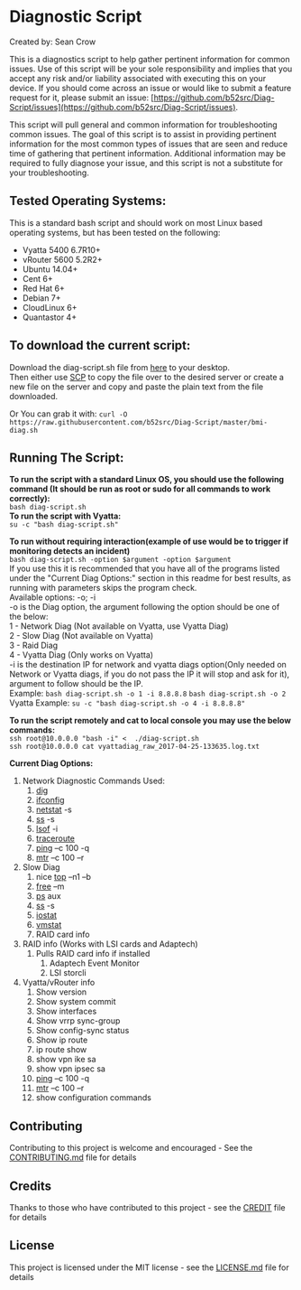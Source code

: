 # Diagnostic Script  
Created by: Sean Crow  

This is a diagnostics script to help gather pertinent information for common issues. Use of this script will be your sole responsibility and implies that you accept any risk and/or liability associated with executing this on your device. If you should come across an issue or would like to submit a feature request for it, please submit an issue: [https://github.com/b52src/Diag-Script/issues](https://github.com/b52src/Diag-Script/issues).

This script will pull general and common information for troubleshooting common issues. The goal of this script is to assist in providing pertinent information for the most common types of issues that are seen and reduce time of gathering that pertinent information. Additional information may be required to fully diagnose your issue, and this script is not a substitute for your troubleshooting.

## **Tested Operating Systems:**
This is a standard bash script and should work on most Linux based operating systems, but has been tested on the following:

- Vyatta 5400 6.7R10+
- vRouter 5600 5.2R2+
- Ubuntu 14.04+
- Cent 6+
- Red Hat 6+
- Debian 7+
- CloudLinux 6+
- Quantastor 4+

## **To download the current script:**  
Download the diag-script.sh file from [here](https://github.com/b52src/Diag-Script) to your desktop.  
Then either use [SCP](https://linux.die.net/man/1/scp) to copy the file over to the desired server or create a new file on the server and copy and paste the plain text from the file downloaded.

Or You can grab it with: `curl -O https://raw.githubusercontent.com/b52src/Diag-Script/master/bmi-diag.sh`

## Running The Script:
**To run the script with a standard Linux OS, you should use the following command (It should be run as root or sudo for all commands to work correctly):**  
`bash diag-script.sh`  
**To run the script with Vyatta:**   
`su -c "bash diag-script.sh"`  

**To run without requiring interaction(example of use would be to trigger if monitoring detects an incident)**  
`bash diag-script.sh -option $argument -option $argument`  
If you use this it is recommended that you have all of the programs listed under the "Current Diag Options:" section in this readme for best results, as running with parameters skips the program check.  
Available options: -o; -i  
-o is the Diag option, the argument following the option should be one of the below:  
1 - Network Diag (Not available on Vyatta, use Vyatta Diag)  
2 - Slow Diag (Not available on Vyatta)  
3 - Raid Diag  
4 - Vyatta Diag (Only works on Vyatta)  
-i is the destination IP for network and vyatta diags option(Only needed on Network or Vyatta diags, if you do not pass the IP it will stop and ask for it), argument to follow should be the IP.  
Example: `bash diag-script.sh -o 1 -i 8.8.8.8`  `bash diag-script.sh -o 2`   
Vyatta Example: `su -c "bash diag-script.sh -o 4 -i 8.8.8.8"`  

**To run the script remotely and cat to local console you may use the below commands:**  
`ssh root@10.0.0.0 "bash -i" <  ./diag-script.sh`  
`ssh root@10.0.0.0 cat vyattadiag_raw_2017-04-25-133635.log.txt`  

**Current Diag Options:**

1. Network Diagnostic Commands Used:
	1. [dig](https://linux.die.net/man/1/dig)  
	2. [ifconfig](https://linux.die.net/man/8/ifconfig)  
	3. [netstat](https://linux.die.net/man/8/netstat) -s  
	4. [ss](https://linux.die.net/man/8/ss) -s  
	5. [lsof](https://linux.die.net/man/8/lsof) -i  
	6. [traceroute](https://linux.die.net/man/8/traceroute)  
	7. [ping](https://linux.die.net/man/8/ping) –c 100 -q  
	8. [mtr](https://linux.die.net/man/8/mtr) –c 100 –r  
2. Slow Diag
	1. nice [top](https://linux.die.net/man/1/top) –n1 –b
	2. [free](https://linux.die.net/man/1/free) –m
	3. [ps](https://linux.die.net/man/1/ps) aux
	4. [ss](https://linux.die.net/man/8/ss) -s
	5. [iostat](https://linux.die.net/man/1/iostat)
	6. [vmstat](https://linux.die.net/man/8/vmstat)
	7. RAID card info
3. RAID info (Works with LSI cards and Adaptech)
	1. Pulls RAID card info if installed
		1. Adaptech Event Monitor
		2. LSI storcli
4. Vyatta/vRouter info
	1. Show version
	2. Show system commit
	3. Show interfaces
	4. Show vrrp sync-group
	5. Show config-sync status
	6. Show ip route
	7. ip route show
	8. show vpn ike sa
	9. show vpn ipsec sa
	10. [ping](https://linux.die.net/man/8/ping) –c 100 -q
	11. [mtr](https://linux.die.net/man/8/mtr) –c 100 –r
	12. show configuration commands

## Contributing
Contributing to this project is welcome and encouraged - See the [CONTRIBUTING.md](CONTRIBUTING.md) file for details 

## Credits
Thanks to those who have contributed to this project - see the [CREDIT](CREDIT) file for details

## License
This project is licensed under the MIT license - see the [LICENSE.md](LICENSE.md) file for details
